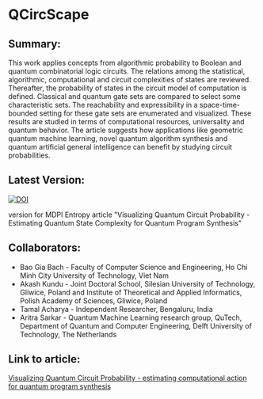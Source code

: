 # QCircScape

## Summary:

This work applies concepts from algorithmic probability to Boolean and quantum combinatorial logic circuits. The relations among the statistical, algorithmic, computational and circuit complexities of states are reviewed. Thereafter, the probability of states in the circuit model of computation is defined. Classical and quantum gate sets are compared to select some characteristic sets. The reachability and expressibility in a space-time-bounded setting for these gate sets are enumerated and visualized. These results are studied in terms of computational resources, universality and quantum behavior. The article suggests how applications like geometric quantum machine learning, novel quantum algorithm synthesis and quantum artificial general intelligence can benefit by studying circuit probabilities.

## Latest Version:

[![DOI](https://zenodo.org/badge/487784260.svg)](https://zenodo.org/badge/latestdoi/487784260)

version for MDPI Entropy article "Visualizing Quantum Circuit Probability - Estimating Quantum State Complexity for Quantum Program Synthesis"

## Collaborators:
* Bao Gia Bach - Faculty of Computer Science and Engineering, Ho Chi Minh City University of Technology, Viet Nam
* Akash Kundu - Joint Doctoral School, Silesian University of Technology, Gliwice, Poland and Institute of Theoretical and Applied Informatics, Polish Academy of Sciences, Gliwice, Poland
* Tamal Acharya - Independent Researcher, Bengaluru, India
* Aritra Sarkar - Quantum Machine Learning research group, QuTech, Department of Quantum and Computer Engineering, Delft University of Technology, The Netherlands

## Link to article:

[Visualizing Quantum Circuit Probability - estimating computational action for quantum program synthesis](https://arxiv.org/abs/2304.02358)
